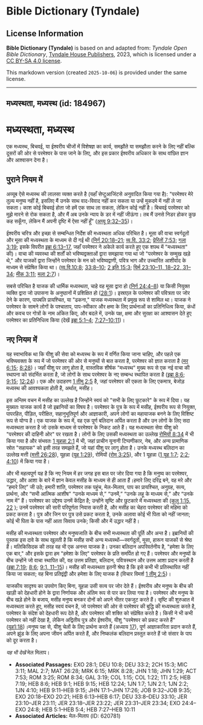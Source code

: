# Bible Dictionary (Tyndale)

## License Information

**Bible Dictionary (Tyndale)** is based on and adapted from: _Tyndale Open Bible Dictionary_, [Tyndale House Publishers](https://tyndaleopenresources.com/), 2023, which is licensed under a [CC BY-SA 4.0 license](https://creativecommons.org/licenses/by-sa/4.0/legalcode.en).

This markdown version (created `2025-10-06`) is provided under the same license.



--------------------------------

## मध्यस्थता, मध्यस्थ (id: 184967)

मध्यस्थता, मध्यस्थ
==================

एक मध्यस्थ, बिचवई, या ईश्वरीय चीजों में विशेषज्ञ का कार्य, समझौते या समझौता करने के लिए नहीं बल्कि दूसरों की ओर से परमेश्वर के पास जाने के लिए, और इस प्रकार ईश्वरीय अधिकार के साथ वांछित ज्ञान और आश्वासन देना है।

पुराने नियम में
---------------

अय्यूब ऐसे मध्यस्थ की लालसा व्यक्त करते है (यहाँ सेप्टुआजिंटसे अनुवादित किया गया है): "परमेश्वर मेरे तुल्य मनुष्य नहीं है, इसलिए मैं उनके साथ वाद\-विवाद नहीं कर सकता या उन्हें मुकदमे में नहीं ले जा सकता। काश कोई बिचवई होता जो हमें एक साथ ला सकता, लेकिन कोई नहीं है। बिचवई परमेश्वर को मुझे मारने से रोक सकता है, और मैं अब उनके न्याय के डर में नहीं जीऊंगा। तब मैं उनसे निडर होकर कुछ कह सकूँगा, लेकिन मैं अपनी दृष्टि में ऐसा नहीं हूँ” ([अय्यू 9:32–35](https://ref.ly/Job9:32-Job9:35))।

ईश्वरीय चरित्र और इच्छा से सम्बन्धित निर्देश की मध्यस्थता अधिक परिचित है। मूसा की वाचा स्वर्गदूतों और मूसा की मध्यस्थता के माध्यम से दी गई थी ([निर्ग 20:18–21](https://ref.ly/Exod20:18-Exod20:21); [व्य.वि. 33:2](https://ref.ly/Deut33:2); [प्रेरितों 7:53](https://ref.ly/Acts7:53); [गला 3:19](https://ref.ly/Gal3:19); इसके विपरीत [इब्रा 6:13–17](https://ref.ly/Heb6:13-Heb6:17), जहाँ परमेश्वर ने अकेले कार्य करते हुए एक शपथ में "मध्यस्थता" की)। वाचा की व्यवस्था की शर्तों को भविष्यद्वक्ताओं द्वारा समझाया गया था जो "परमेश्वर के सम्मुख खड़े थे," और याजकों द्वारा जिन्होंने परमेश्वर के मन को भविष्यद्वाणी, पवित्र भाग और उच्चारित आशीर्वाद के माध्यम से संप्रेषित किया था। ([व्य.वि.10:8](https://ref.ly/Deut10:8); [33:8–10](https://ref.ly/Deut33:8-Deut33:10); [2 इति 15:3](https://ref.ly/2Chr15:3); [यिर्म 23:10–11, 18–22, 31–34](https://ref.ly/Jer23:10-Jer23:11); [मीक 3:11](https://ref.ly/Mic3:11); [मला 2:7](https://ref.ly/Mal2:7))। 

सबसे परिचित है याजक की धार्मिक मध्यस्थता, चाहे वह मूसा द्वारा हो ([निर्ग 24:4–8](https://ref.ly/Exod24:4-Exod24:8)) या किसी नियुक्त व्यक्ति द्वारा जो उपासना के अनुष्ठानों में प्रशिक्षित हो ([28:1](https://ref.ly/Exod28:1))। इस्राएल के परमेश्वर की पवित्रता पर जोर देने के कारण, पापबलि प्रायश्चित, या "ढकना," याजक मध्यस्थता में प्रमुख रूप से शामिल था। याजक ने परमेश्वर के सामने लोगों के पश्चाताप, पाप\-स्वीकार और क्षमा के लिए प्रार्थनाओं का प्रतिनिधित्व किया, कंधों और कवच पर गोत्रों के नाम अंकित किए, और बदले में, उनके पक्ष, क्षमा और सुरक्षा का आश्वासन देते हुए परमेश्वर का प्रतिनिधित्व किया (देखें [इब्रा 5:1–4](https://ref.ly/Heb5:1-Heb5:4); [7:27–10:11](https://ref.ly/Heb7:27-Heb10:11))।

नए नियम में
-----------

यह स्वाभाविक था कि यीशु की सेवा को मध्यस्थ के रूप में वर्णित किया जाना चाहिए, और पहले एक भविष्यवक्ता के रूप में जो परमेश्वर की ओर से मनुष्यों से बात करता है, परमेश्वर को ज्ञात कराता है ([मर 6:15](https://ref.ly/Mark6:15); [8:28](https://ref.ly/Mark8:28))। जहाँ यीशु पर लागू होता है, वास्तविक शीर्षक "मध्यस्थ" मुख्य रूप से एक नई वाचा की स्थापना को संदर्भित करता है, जो लोगों के साथ परमेश्वर के नए सम्बन्ध स्थापित करता है ([इब्रा 8:6](https://ref.ly/Heb8:6); [9:15](https://ref.ly/Heb9:15); [12:24](https://ref.ly/Heb12:24))। एक और उदाहरण [1 तीमु 2:5](https://ref.ly/1Tim2:5) है, जहां परमेश्वर की एकता के लिए एकमात्र, बेजोड़ मध्यस्थ की आवश्यकता होती है, अर्थात्, मसीह।

इस अन्तिम वचन में मसीह का उल्लेख है जिन्होंने स्वयं को "सभी के लिए छुटकारे" के रूप में दिया। यह मुख्यतः याजक कार्य है जो इब्रानियों का विषय है। परमेश्वर के पुत्र के रूप में मसीह, ईश्वरीय रूप से नियुक्त, पापरहित, पीड़ित, परीक्षित, सहानुभूतिपूर्ण और आज्ञाकारी, अपने लोगों का महायाजक बनने के लिए विशिष्ट रूप से योग्य है। एक याजक के रूप में, वह एक पूर्ण बलिदान अर्पित करता है और उन लोगों के लिए सदा मध्यस्थता करता है जो उसके माध्यम से परमेश्वर के निकट आते हैं। यह मध्यस्थता सेवा यीशु को "परमेश्वर की दाहिनी ओर" पर रखता है। लोगों के लिए उसकी मध्यस्थता का उल्लेख [रोमियों 8:34](https://ref.ly/Rom8:34) में भी किया गया है और संभवतः [1 यूहन्ना 2:1](https://ref.ly/1John2:1) में भी, जहां प्राचीन यूनानी टिप्पणीकार, नेब, और अन्य प्रामाणिक स्रोत "सहायक" को इसी तरह समझते हैं, जो यहां यीशु पर लागू होता है। उनके मध्यस्थ बलिदान का उल्लेख मत्ती ([मत्ती 26:28](https://ref.ly/Matt26:28)), यूहन्ना ([यूह 1:29](https://ref.ly/John1:29)), रोमियों ([रोम 3:25](https://ref.ly/Rom3:25)), और 1 यूहन्ना ([1 यूह 1:7](https://ref.ly/1John1:7); [2:2](https://ref.ly/1John2:2); [4:10](https://ref.ly/1John4:10)) में किया गया है।

और भी महत्वपूर्ण यह है कि नए नियम में हर जगह इस बात पर जोर दिया गया है कि मनुष्य का परमेश्वर, उद्धार, और आशा के बारे में ज्ञान केवल मसीह के माध्यम से ही आता हैं।हमारे लिए दरिद्र बने, वह मरे और “हमारे लिए” जी उठे; हमारी शांति, परमेश्वर तक पहुंच, मेल\-मिलाप, पाप का प्रायश्चित, अनुग्रह, सत्य, प्रार्थना, और “सभी आत्मिक आशीष” “उनके माध्यम से,” “उनमें,” “उनके लहू के माध्यम से,” और “उनके नाम में” हैं। परमेश्वर का उद्देश्य उनमें केंद्रित है; उन्होंने सृष्टि और छुटकारे में मध्यस्थता की ([कुलु 1:15, 22](https://ref.ly/Col1:15) ); उनमें परमेश्वर की सारी परिपूर्णता निवास करती है, और मसीह का चेहरा परमेश्वर की महिमा को प्रकट करता है। पुत्र और जिन पर पुत्र उसे प्रकट करता है, उनके अलावा कोई भी पिता को नहीं जानता; कोई भी पिता के पास नहीं आता सिवाय उनके; किसी और में उद्धार नहीं है।

मसीह की मध्यस्थता परमेश्वर और मनुष्यजाति के बीच सभी मध्यस्थता की पूर्ति और अन्त है। इब्रानियों की पुस्तक इस दावे के साथ खुलती है कि मसीह सभी अन्य मध्यस्थों—स्वर्गदूतों, मूसा, हारून याजकों से श्रेष्ठ हैं। मलिकिसिदक की तरह वह भी एक अनन्त याजक है। उनका बलिदान अपरिवर्तनीय है, "हमेशा के लिए एक बार," और इसके द्वारा हम "हमेशा के लिए" परमेश्वर के प्रति समर्पित हो गए हैं। परमेश्वर और मनुष्यों के बीच उन्होंने जो वाचा स्थापित की, वह उत्तम प्रतिज्ञा, बलिदान, पवित्रस्थान और उत्तम आशा प्रदान करती है ([इब्रा 7:19](https://ref.ly/Heb7:19); [8:6](https://ref.ly/Heb8:6); [9:1, 11–15](https://ref.ly/Heb9:1))। मसीह की मध्यस्थता इतनी श्रेष्ठ है कि इसे कभी भी प्रतिस्थापित नहीं किया जा सकता; वह बिना प्रतिद्वंद्वी और हमेशा के लिए याजक है (विचार विमर्श [1 तीमु 2:5](https://ref.ly/1Tim2:5))।

याजकीय सादृश्य का उपयोग किए बिना, यूहन्ना उसी सत्य पर जोर देते हैं। ईश्वरीय और मनुष्य के बीच की खाड़ी को देहधारी होने के द्वारा निर्णायक और अंतिम रूप से पार कर लिया गया है। परमेश्वर और मनुष्य के बीच खड़े होने के बजाय, मसीह मनुष्य बनकर दोनों को अपने भीतर एकजुट करते हैं। सृष्टि की शुरुआत में मध्यस्थता करते हुए, मसीह स्वयं वचन है, जो परमेश्वर की ओर से परमेश्वर की बुद्धि की मध्यस्थता करते है, परमेश्वर के संदेश को देहधारी रूप देते है, और परमेश्वर की शक्ति को संप्रेषित करते है। किसी ने भी कभी परमेश्वर को नहीं देखा है, लेकिन अद्वितीय पुत्र और ईश्वरीय, यीशु "परमेश्वर को प्रकट करते हैं" ([यूह1:18](https://ref.ly/John1:18))।मनुष्य पक्ष से, यीशु चेलों के लिए प्रार्थना करते हैं (अध्याय [17](https://ref.ly/John17:1-John17:26)), पूर्ण आज्ञाकारिता प्रदान करते हैं, अपने झुंड के लिए अपना जीवन अर्पित करते हैं, और निष्कलंक बलिदान प्रस्तुत करते हैं जो संसार के पाप को दूर करता है।

*यह भी देखें*  मेल मिलाप।

* **Associated Passages:** EXO 28:1; DEU 10:8; DEU 33:2; 2CH 15:3; MIC 3:11; MAL 2:7; MAT 26:28; MRK 6:15; MRK 8:28; JHN 1:18; JHN 1:29; ACT 7:53; ROM 3:25; ROM 8:34; GAL 3:19; COL 1:15; COL 1:22; 1TI 2:5; HEB 7:19; HEB 8:6; HEB 9:1; HEB 9:15; HEB 12:24; 1JN 1:7; 1JN 2:1; 1JN 2:2; 1JN 4:10; HEB 9:11–HEB 9:15; JHN 17:1–JHN 17:26; JOB 9:32–JOB 9:35; EXO 20:18–EXO 20:21; HEB 6:13–HEB 6:17; DEU 33:8–DEU 33:10; JER 23:10–JER 23:11; JER 23:18–JER 23:22; JER 23:31–JER 23:34; EXO 24:4–EXO 24:8; HEB 5:1–HEB 5:4; HEB 7:27–HEB 10:11
* **Associated Articles:** मेल-मिलाप (ID: 620781)

